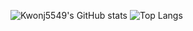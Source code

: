 ![Kwonj5549's GitHub stats](https://github-readme-stats.vercel.app/api?username=Kwonj5549&show_icons=true&theme=radical)
![Top Langs](https://github-readme-stats.vercel.app/api/top-langs/?username=Kwonj5549&layout=compact)
